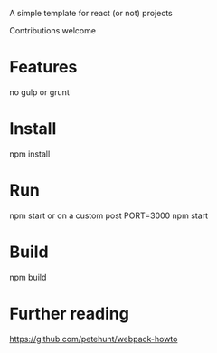A simple template for react (or not) projects

Contributions welcome


Features
=====

no gulp or grunt


Install
=====

npm install


Run
=====

npm start
or on a custom post PORT=3000 npm start

Build
=====

npm build


Further reading
=====

https://github.com/petehunt/webpack-howto

